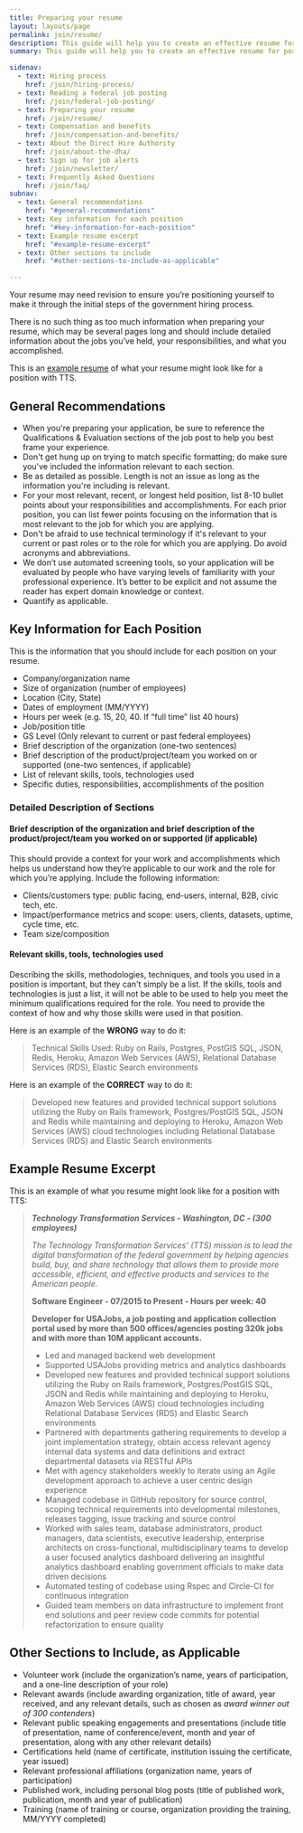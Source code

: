 ```yaml
---
title: Preparing your resume
layout: layouts/page
permalink: join/resume/
description: This guide will help you to create an effective resume for positions when applying for positions at Technology Transformation Services.
summary: This guide will help you to create an effective resume for positions when applying for positions at Technology Transformation Services.

sidenav:
  - text: Hiring process
    href: /join/hiring-process/
  - text: Reading a federal job posting
    href: /join/federal-job-posting/
  - text: Preparing your resume
    href: /join/resume/
  - text: Compensation and benefits
    href: /join/compensation-and-benefits/
  - text: About the Direct Hire Authority
    href: /join/about-the-dha/
  - text: Sign up for job alerts
    href: /join/newsletter/
  - text: Frequently Asked Questions
    href: /join/faq/
subnav:
  - text: General recommendations
    href: "#general-recommendations"
  - text: Key information for each position
    href: "#key-information-for-each-position"
  - text: Example resume excerpt
    href: "#example-resume-excerpt"
  - text: Other sections to include
    href: "#other-sections-to-include-as-applicable"

---
```


Your resume may need revision to ensure you’re positioning yourself to
make it through the initial steps of the government hiring process.

There is no such thing as too much information when preparing your resume,
which may be several pages long and should include detailed information
about the jobs you’ve held, your responsibilities, and what you accomplished.

This is an
[example resume](https://handbook.18f.gov/resume/) of what your resume might
look like for a position with TTS.

## General Recommendations

- When you're preparing your application, be sure to reference the
  Qualifications & Evaluation sections of the job post to help you best
  frame your experience.
- Don't get hung up on trying to match specific formatting; do make sure
  you've included the information relevant to each section.
- Be as detailed as possible. Length is not an issue as long as the
  information you're including is relevant.
- For your most relevant, recent, or longest held position, list 8-10
  bullet points about your responsibilities and accomplishments. For
  each prior position, you can list fewer points focusing on the
  information that is most relevant to the job for which you are
  applying.
- Don't be afraid to use technical terminology if it's relevant to
  your current or past roles or to the role for which you are
  applying. Do avoid acronyms and abbreviations.
- We don’t use automated screening tools, so your application will
  be evaluated by people who have varying levels of familiarity
  with your professional experience. It’s better to be explicit
  and not assume the reader has expert domain knowledge or context.
- Quantify as applicable.

## Key Information for Each Position

This is the information that you should include for each position on
your resume.

- Company/organization name
- Size of organization (number of employees)
- Location (City, State)
- Dates of employment (MM/YYYY)
- Hours per week (e.g. 15, 20, 40. If “full time” list 40 hours)
- Job/position title
- GS Level (Only relevant to current or past federal employees)
- Brief description of the organization (one-two sentences)
- Brief description of the product/project/team you worked on or supported
  (one-two sentences, if applicable)
- List of relevant skills, tools, technologies used
- Specific duties, responsibilities, accomplishments of the position

### Detailed Description of Sections

#### Brief description of the organization and brief description of the product/project/team you worked on or supported (if applicable)

This should provide a context for your work and accomplishments which
helps us understand how they’re applicable to our work and the role for
which you’re applying. Include the following information:

- Clients/customers type: public facing, end-users, internal, B2B,
  civic tech, etc.
- Impact/performance metrics and scope: users, clients, datasets,
  uptime, cycle time, etc.
- Team size/composition

#### Relevant skills, tools, technologies used

Describing the skills, methodologies, techniques, and tools you used in a
position is important, but they can't simply be a list. If the skills,
tools and technologies is just a list, it will not be able to be used
to help you meet the minimum qualifications required for the role.
You need to provide the context of how and why those skills were used
in that position.

Here is an example of the **WRONG** way to do it:

> Technical Skills Used: Ruby on Rails, Postgres, PostGIS SQL, JSON,
> Redis, Heroku, Amazon Web Services (AWS), Relational Database Services
> (RDS), Elastic Search environments

Here is an example of the **CORRECT** way to do it:

> Developed new features and provided technical support solutions utilizing
> the Ruby on Rails framework, Postgres/PostGIS SQL, JSON and Redis
> while maintaining and deploying to Heroku, Amazon Web Services (AWS)
> cloud technologies including Relational Database Services (RDS) and
> Elastic Search environments

## Example Resume Excerpt

This is an example of what you resume might look like for a position with TTS:

> ***Technology Transformation Services - Washington, DC - (300 employees)***
>
> *The Technology Transformation Services’ (TTS) mission is to lead the
> digital transformation of the federal government by helping agencies
> build, buy, and share technology that allows them to provide more
> accessible, efficient, and effective products and services to the
> American people.*
>
> **Software Engineer - 07/2015 to Present - Hours per week: 40**
>
> **Developer for USAJobs, a job posting and application collection
> portal used by more than 500 offices/agencies posting 320k jobs and
> with more than 10M applicant accounts.**
>
> - Led and managed backend web development
> - Supported USAJobs providing metrics and analytics dashboards
> - Developed new features and provided technical support solutions
>   utilizing the Ruby on Rails framework, Postgres/PostGIS SQL, JSON
>   and Redis while maintaining and deploying to Heroku, Amazon Web Services
>   (AWS) cloud technologies including Relational Database Services (RDS)
>   and Elastic Search environments
> - Partnered with departments gathering requirements to develop a joint
>   implementation strategy, obtain access relevant agency internal data
>   systems and data definitions and extract departmental datasets via
>   RESTful APIs
> - Met with agency stakeholders weekly to iterate using an Agile development
>   approach to achieve a user centric design experience
> - Managed codebase in GitHub repository for source control, scoping
>   technical requirements into developmental milestones, releases tagging,
>   issue tracking and source control
> - Worked with sales team, database administrators, product managers,
>   data scientists, executive leadership, enterprise architects on
>   cross-functional, multidisciplinary teams to develop a user
>   focused analytics dashboard delivering an insightful analytics
>   dashboard enabling government officials to make data driven decisions
> - Automated testing of codebase using Rspec and Circle-CI for
>   continuous integration
> - Guided team members on data infrastructure to implement front
>   end solutions and peer review code commits for potential
>   refactorization to ensure quality

## Other Sections to Include, as Applicable

- Volunteer work (include the organization’s name, years of participation,
  and a one-line description of your role)
- Relevant awards (include awarding organization, title of award, year
  received, and any relevant details, such as chosen as *award winner
  out of 300 contenders*)
- Relevant public speaking engagements and presentations (include title
  of presentation, name of conference/event, month and year of
  presentation, along with any other relevant details)
- Certifications held (name of certificate, institution issuing the
  certificate, year issued)
- Relevant professional affiliations (organization name, years
  of participation)
- Published work, including personal blog posts (title of published
  work, publication, month and year of publication)
- Training (name of training or course, organization providing the
  training, MM/YYYY completed)
